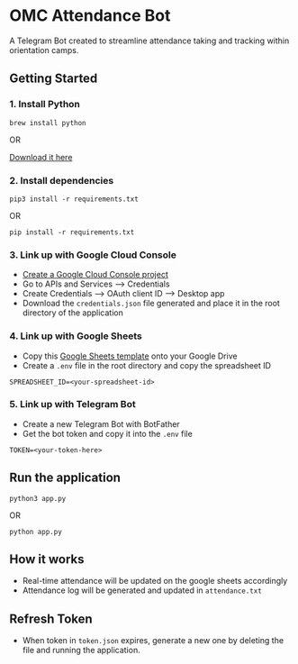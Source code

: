 # OMC Attendance Bot

A Telegram Bot created to streamline attendance taking and tracking within orientation camps.

## Getting Started

### 1. Install Python

```
brew install python
```

OR

[Download it here](https://www.python.org/downloads/)

### 2. Install dependencies

```
pip3 install -r requirements.txt
```

OR

```
pip install -r requirements.txt
```

### 3. Link up with Google Cloud Console

- [Create a Google Cloud Console project](console.cloud.google.com)
- Go to APIs and Services --> Credentials
- Create Credentials --> OAuth client ID --> Desktop app
- Download the `credentials.json` file generated and place it in the root directory of the application

### 4. Link up with Google Sheets

- Copy this [Google Sheets template](https://docs.google.com/spreadsheets/d/14jbJnMyWMaDqw9ZoF5UAC62kja30Ux8x/edit?usp=sharing&ouid=107399073491140729219&rtpof=true&sd=true) onto your Google Drive
- Create a `.env` file in the root directory and copy the spreadsheet ID

```
SPREADSHEET_ID=<your-spreadsheet-id>
```

### 5. Link up with Telegram Bot

- Create a new Telegram Bot with BotFather
- Get the bot token and copy it into the `.env` file

```
TOKEN=<your-token-here>
```

## Run the application

```
python3 app.py
```

OR

```
python app.py
```

## How it works

- Real-time attendance will be updated on the google sheets accordingly
- Attendance log will be generated and updated in `attendance.txt`

## Refresh Token

- When token in `token.json` expires, generate a new one by deleting the file and running the application.
